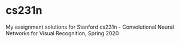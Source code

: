 # cs231n
My assignment solutions for Stanford cs231n - Convolutional Neural Networks for Visual Recognition, Spring 2020
